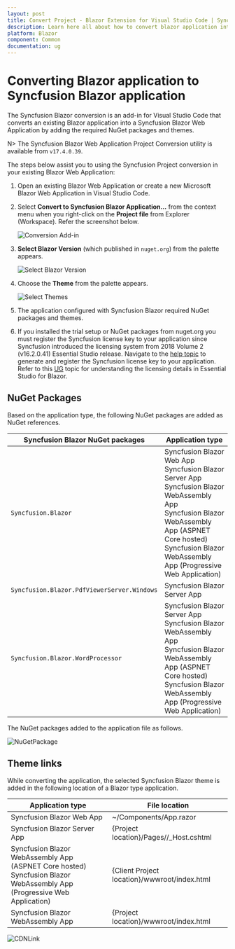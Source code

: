 ```yaml
---
layout: post
title: Convert Project - Blazor Extension for Visual Studio Code | Syncfusion
description: Learn here all about how to convert blazor application into syncfusion blazor application using Blazor Extension for Visual Studio Code.
platform: Blazor
component: Common
documentation: ug
---
```


# Converting Blazor application to Syncfusion Blazor application

The Syncfusion Blazor conversion is an add-in for Visual Studio Code that converts an existing Blazor application into a Syncfusion Blazor Web Application by adding the required NuGet packages and themes.

N> The Syncfusion Blazor Web Application Project Conversion utility is available from `v17.4.0.39`.

The steps below assist you to using the Syncfusion Project conversion in your existing Blazor Web Application:

1. Open an existing Blazor Web Application or create a new Microsoft Blazor Web Application in Visual Studio Code.

2. Select **Convert to Syncfusion Blazor Application...** from the context menu when you right-click on the **Project file** from Explorer (Workspace). Refer the screenshot below.

    ![Conversion Add-in](images/Conversion.PNG)

3. **Select Blazor Version** (which published in `nuget.org`) from the palette appears.

    ![Select Blazor Version](images/VersionSelection.PNG)

4. Choose the **Theme** from the palette appears.

    ![Select Themes](images/ChooseThemes.PNG)

5. The application configured with Syncfusion Blazor required NuGet packages and themes.

6. If you installed the trial setup or NuGet packages from nuget.org you must register the Syncfusion license key to your application since Syncfusion introduced the licensing system from 2018 Volume 2 (v16.2.0.41) Essential Studio release. Navigate to the [help topic](https://help.syncfusion.com/common/essential-studio/licensing/overview#how-to-generate-syncfusion-license-key) to generate and register the Syncfusion license key to your application. Refer to this [UG](https://blazor.syncfusion.com/documentation/getting-started/license-key/overview) topic for understanding the licensing details in Essential Studio for Blazor.

## NuGet Packages

Based on the application type, the following NuGet packages are added as NuGet references.

| Syncfusion Blazor NuGet packages  | Application type  |
|---|---|
| `Syncfusion.Blazor`  | Syncfusion Blazor Web App <br/> Syncfusion Blazor Server App <br/> Syncfusion Blazor WebAssembly App <br/> Syncfusion Blazor WebAssembly App (ASPNET Core hosted) <br/> Syncfusion Blazor WebAssembly App (Progressive Web Application)|
| `Syncfusion.Blazor.PdfViewerServer.Windows`  | Syncfusion Blazor Server App  |
| `Syncfusion.Blazor.WordProcessor`  | Syncfusion Blazor Server App <br/> Syncfusion Blazor WebAssembly App <br/> Syncfusion Blazor WebAssembly App (ASPNET Core hosted) <br/> Syncfusion Blazor WebAssembly App (Progressive Web Application)|

The NuGet packages added to the application file as follows.

![NuGetPackage](images/NuGetPackage.png)

## Theme links

While converting the application, the selected Syncfusion Blazor theme is added in the following location of a Blazor type application.

| Application type  | File location  |
|---|---|
| Syncfusion Blazor Web App | ~/Components/App.razor |
| Syncfusion Blazor Server App | {Project location}/Pages//_Host.cshtml |
| Syncfusion Blazor WebAssembly App (ASPNET Core hosted) <br/> Syncfusion Blazor WebAssembly App (Progressive Web Application)| {Client Project location}/wwwroot/index.html  |
| Syncfusion Blazor WebAssembly App  | {Project location}/wwwroot/index.html|

![CDNLink](images/CDNLink.png)